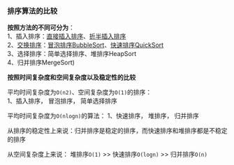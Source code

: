 ### 排序算法的比较

**按照方法的不同可分为**：  
1、插入排序：[直接插入排序](./InsertSort.md)、[折半插入排序](./InsertSort.md)  
2、[交换排序](./swapSort.md)：[冒泡排序BubbleSort](./swapSort.md#冒泡排序bubble-sort)、[快速排序QuickSort](./swapSort.md#快速排序quick-sort)  
3、选择排序：简单选择排序、堆排序HeapSort  
4、归并排序MergeSort) 


**按照时间复杂度和空间复杂度以及稳定性的比较**  

平均时间复杂度为`O(n2)`、空间复杂度为`O(1)`的排序：  
1、插入排序， 冒泡排序， 简单选择排序


平均时间复杂度为`O(nlogn)`的算法：
1、快速排序， 堆排序， 归并排序

从排序的稳定性上来说：归并排序是稳定的排序，而快速排序和堆排序都是不稳定的排序

从空间复杂度上来说： 堆排序`O(1)` >> 快速排序`O(logn)` >> 归并排序`O(n)`



